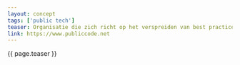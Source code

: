 ```yaml
---
layout: concept
tags: ['public tech']
teaser: Organisatie die zich richt op het verspreiden van best practices voor het ontwikkelen van software voor, door en in de publieke sector.
link: https://www.publiccode.net
---
```

{{ page.teaser }}